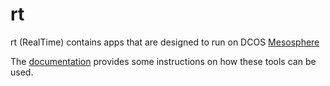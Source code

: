 # rt
rt (RealTime) contains apps that are designed to run on DCOS [Mesosphere](https://mesosphere.com/)

The [documentation](docs/README.md) provides some instructions on how these tools can be used.
